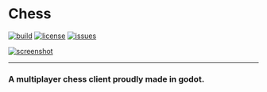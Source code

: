 # Chess

[![build](https://github.com/bend-n/chess/actions/workflows/export.yml/badge.svg?branch=main&event=push)](https://github.com/bend-n/chess/actions/workflows/export.yml "Build workflow")
[![license](https://img.shields.io/badge/License-MIT-blue)](https://github.com/bend-n/chess/blob/main/LICENSE "License")
[![issues](https://img.shields.io/github/issues/bend-n/chess)](https://github.com/bend-n/chess/issues "Issues")

[![screenshot](https://github.com/bend-n/chess/blob/main/.github/screenshot.png)](https://bendn.itch.io/chess "Playing.. Against myself")

---

### A multiplayer chess client proudly made in godot.

